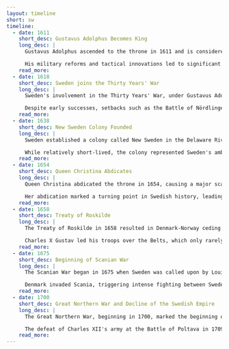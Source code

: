 ```yaml
---
layout: timeline
short: sw
timeline:
  - date: 1611
    short_desc: Gustavus Adolphus Becomes King
    long_desc: |
      Gustavus Adolphus ascended to the throne in 1611 and is considered the founder of the Swedish Empire. His reign marked the beginning of Sweden's rise as a great European power, transforming the country into a dominant force in the Baltic region.

      His military reforms and tactical innovations led to significant victories in the Thirty Years' War, establishing Sweden as a major Protestant power. He died in 1632 in the Battle of Lützen.
    read_more:
  - date: 1618
    short_desc: Sweden joins the Thirty Years' War
    long_desc: |
      Sweden's involvement in the Thirty Years' War, under Gustavus Adolphus, dramatically altered the balance of power in Europe. Swedish forces conquered approximately half of the member states of the Holy Roman Empire.

      Despite early successes, setbacks such as the Battle of Nördlingen in 1634 shifted the fortunes of war, but with French intervention, Sweden ultimately emerged as one of the winners at the Peace of Westphalia in 1648, gaining significant territories.
    read_more:
  - date: 1638
    short_desc: New Sweden Colony Founded
    long_desc: |
      Sweden established a colony called New Sweden in the Delaware River valley in North America in 1638. This marked Sweden's foray into overseas colonization, seeking to expand its influence and trade networks across the Atlantic.

      While relatively short-lived, the colony represented Sweden's ambition to participate in the competition for territories and resources in the New World.
    read_more:
  - date: 1654
    short_desc: Queen Christina Abdicates
    long_desc: |
      Queen Christina abdicated the throne in 1654, causing a major scandal as she converted to Roman Catholicism. Her decision stemmed from intellectual and religious convictions, leading her to abandon the Swedish throne and its Protestant obligations.

      Her abdication marked a turning point in Swedish history, leading to the ascension of Charles X Gustav and a shift in the country's political direction.
    read_more:
  - date: 1658
    short_desc: Treaty of Roskilde
    long_desc: |
      The Treaty of Roskilde in 1658 resulted in Denmark-Norway ceding significant provinces to Sweden, including Blekinge, Bornholm, Bohuslän, Scania, Trøndelag, and Halland. This territorial expansion established Sweden's modern-day boundaries.

      Charles X Gustav led his troops over the Belts, which only rarely freeze over, and scored a quick victory over the Danes.
    read_more:
  - date: 1675
    short_desc: Beginning of Scanian War
    long_desc: |
      The Scanian War began in 1675 when Sweden was called upon by Louis XIV to invade the Electorate of Brandenburg. Neighboring countries attacked Sweden when it appeared vulnerable.

      Denmark invaded Scania, triggering intense fighting between Swedes and Danes, with Scania divided into Danish and Swedish enclaves. The Treaty of Fontainebleau in 1679 restored Danish conquests to Sweden.
    read_more:
  - date: 1700
    short_desc: Great Northern War and Decline of the Swedish Empire
    long_desc: |
      The Great Northern War, beginning in 1700, marked the beginning of the end for the Swedish Empire. Alliances declared war on Sweden.

      The defeat of Charles XII's army at the Battle of Poltava in 1709 signaled the decline of Sweden as a great power. The Treaty of Nystad in 1721 forced Sweden to cede territories to Russia, further diminishing its influence.
    read_more:
---
```

